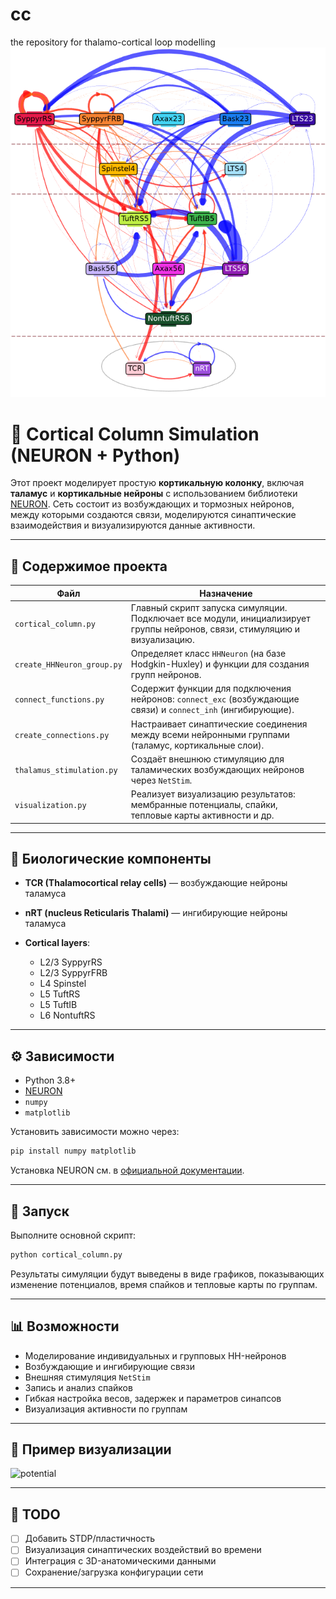 # cc
the repository for thalamo-cortical loop modelling
![](CC.png)



# 🧠 Cortical Column Simulation (NEURON + Python)

Этот проект моделирует простую **кортикальную колонку**, включая **таламус** и **кортикальные нейроны** с использованием библиотеки [NEURON](https://neuron.yale.edu/neuron/). Сеть состоит из возбуждающих и тормозных нейронов, между которыми создаются связи, моделируются синаптические взаимодействия и визуализируются данные активности.

---

## 📁 Содержимое проекта

| Файл                       | Назначение                                                                                                                 |
| -------------------------- | -------------------------------------------------------------------------------------------------------------------------- |
| `cortical_column.py`       | Главный скрипт запуска симуляции. Подключает все модули, инициализирует группы нейронов, связи, стимуляцию и визуализацию. |
| `create_HHNeuron_group.py` | Определяет класс `HHNeuron` (на базе Hodgkin-Huxley) и функции для создания групп нейронов.                                |
| `connect_functions.py`     | Содержит функции для подключения нейронов: `connect_exc` (возбуждающие связи) и `connect_inh` (ингибирующие).              |
| `create_connections.py`    | Настраивает синаптические соединения между всеми нейронными группами (таламус, кортикальные слои).                         |
| `thalamus_stimulation.py`  | Создаёт внешнюю стимуляцию для таламических возбуждающих нейронов через `NetStim`.                                         |
| `visualization.py`         | Реализует визуализацию результатов: мембранные потенциалы, спайки, тепловые карты активности и др.                         |

---

## 🧠 Биологические компоненты

* **TCR (Thalamocortical relay cells)** — возбуждающие нейроны таламуса
* **nRT (nucleus Reticularis Thalami)** — ингибирующие нейроны таламуса
* **Cortical layers**:

  * L2/3 SyppyrRS
  * L2/3 SyppyrFRB
  * L4 Spinstel
  * L5 TuftRS
  * L5 TuftIB
  * L6 NontuftRS

---

## ⚙️ Зависимости

* Python 3.8+
* [NEURON](https://www.neuron.yale.edu/neuron/download)
* `numpy`
* `matplotlib`

Установить зависимости можно через:

```bash
pip install numpy matplotlib
```

Установка NEURON см. в [официальной документации](https://neuron.yale.edu/neuron/download).

---

## 🚀 Запуск

Выполните основной скрипт:

```bash
python cortical_column.py
```

Результаты симуляции будут выведены в виде графиков, показывающих изменение потенциалов, время спайков и тепловые карты по группам.

---

## 📊 Возможности

* Моделирование индивидуальных и групповых HH-нейронов
* Возбуждающие и ингибирующие связи
* Внешняя стимуляция `NetStim`
* Запись и анализ спайков
* Гибкая настройка весов, задержек и параметров синапсов
* Визуализация активности по группам

---

## 📎 Пример визуализации

<img width="1189" height="590" alt="potential" src="https://github.com/user-attachments/assets/82561ede-423b-482b-8b3d-584e2185eee0" />


---

## 📌 TODO

* [ ] Добавить STDP/пластичность
* [ ] Визуализация синаптических воздействий во времени
* [ ] Интеграция с 3D-анатомическими данными
* [ ] Сохранение/загрузка конфигурации сети

---




